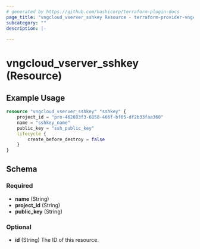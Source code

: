 ```yaml
---
# generated by https://github.com/hashicorp/terraform-plugin-docs
page_title: "vngcloud_vserver_sshkey Resource - terraform-provider-vngcloud"
subcategory: ""
description: |-
  
---
```


# vngcloud_vserver_sshkey (Resource)



## Example Usage

```terraform
resource "vngcloud_vserver_sshkey" "sshkey" {
    project_id = "pro-462803f3-6858-466f-bf05-df2b33faa360"
    name = "sshkey_name"
    public_key = "ssh_public_key"
    lifecycle {
        create_before_destroy = false
    }
}
```

<!-- schema generated by tfplugindocs -->
## Schema

### Required

- **name** (String)
- **project_id** (String)
- **public_key** (String)

### Optional

- **id** (String) The ID of this resource.


